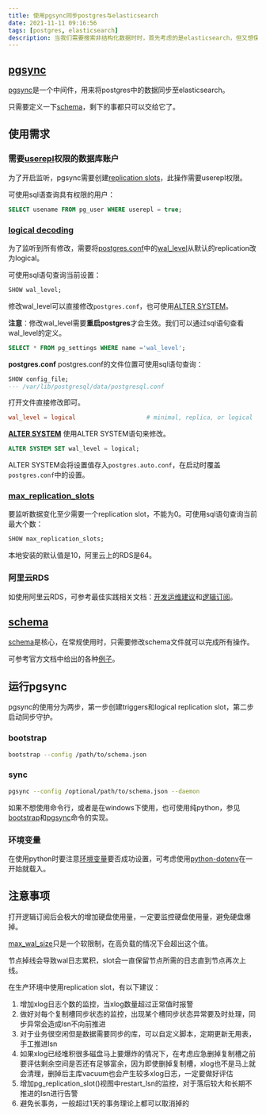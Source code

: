 ```yaml
---
title: 使用pgsync同步postgres与elasticsearch
date: 2021-11-11 09:16:56
tags: [postgres, elasticsearch]
description: 当我们需要搜索非结构化数据时时，首先考虑的是elasticsearch，但又想保持唯一可信数据源postgres，此时可考虑使用python库pysnc来实现。
---
```

## [pgsync](https://pgsync.com/)
[pgsync](https://pgsync.com/)是一个中间件，用来将postgres中的数据同步至elasticsearch。

只需要定义一下[schema](https://pgsync.com/schema/)，剩下的事都只可以交给它了。

## 使用需求

### 需要[userepl](https://www.postgresql.org/docs/current/view-pg-user.html)权限的数据库账户

为了开启监听，pgsync需要创建[replication slots](https://www.postgresql.org/docs/current/warm-standby.html#STREAMING-REPLICATION-SLOTS)，此操作需要userepl权限。

可使用sql语查询具有权限的用户：
```sql
SELECT usename FROM pg_user WHERE userepl = true;
```

### [logical decoding](https://www.postgresql.org/docs/current/logicaldecoding.html)

为了监听到所有修改，需要将[postgres.conf](https://www.postgresql.org/docs/current/config-setting.html)中的[wal_level](https://www.postgresql.org/docs/current/runtime-config-wal.html)从默认的replication改为logical。

可使用sql语句查询当前设置：
```sql
SHOW wal_level;
```

修改wal_level可以直接修改`postgres.conf`，也可使用[ALTER SYSTEM](https://www.postgresql.org/docs/current/sql-altersystem.html)。

**注意**：修改wal_level需要**重启postgres**才会生效。我们可以通过sql语句查看wal_level的定义。
```sql
SELECT * FROM pg_settings WHERE name ='wal_level';
```

**postgres.conf**
postgres.conf的文件位置可使用sql语句查询：
```sql
SHOW config_file;
--- /var/lib/postgresql/data/postgresql.conf
```
打开文件直接修改即可。
```conf
wal_level = logical                    # minimal, replica, or logical
```

**[ALTER SYSTEM](https://www.postgresql.org/docs/current/sql-altersystem.html)**
使用ALTER SYSTEM语句来修改。
```sql
ALTER SYSTEM SET wal_level = logical;
```
ALTER SYSTEM会将设置值存入`postgres.auto.conf`，在启动时覆盖`postgres.conf`中的设置。

### [max_replication_slots](https://www.postgresql.org/docs/14/logical-replication-config.html)

要监听数据变化至少需要一个replication slot，不能为0。可使用sql语句查询当前最大个数：
```sql
SHOW max_replication_slots;
```

本地安装的默认值是10，阿里云上的RDS是64。

### 阿里云RDS

如使用阿里云RDS，可参考最佳实践相关文档：[开发运维建议](https://www.alibabacloud.com/help/zh/doc-detail/281785.html)和[逻辑订阅](https://www.alibabacloud.com/help/zh/doc-detail/119393.html?spm=a2c63.p38356.0.0.342ffd5a7jqWGy)。

## [schema](https://pgsync.com/schema/)

[schema](https://pgsync.com/schema/)是核心，在常规使用时，只需要修改schema文件就可以完成所有操作。

可参考官方文档中给出的各种[例子](https://pgsync.com/tutorial/json-fields/)。

## 运行pgsync

pgsync的使用分为两步，第一步创建triggers和logical replication slot，第二步启动同步守护。

### bootstrap

```bash
bootstrap --config /path/to/schema.json
```

### sync

```bash
pgsync --config /optional/path/to/schema.json --daemon
```

如果不想使用命令行，或者是在windows下使用，也可使用纯python，参见[bootstrap](https://github.com/toluaina/pgsync/blob/master/bin/bootstrap)和[pgsync](https://github.com/toluaina/pgsync/blob/master/bin/pgsync)命令的实现。

### 环境变量

在使用python时要注意[环境变量](https://pgsync.com/env-vars/)要否成功设置，可考虑使用[python-dotenv](https://saurabh-kumar.com/python-dotenv/)在一开始就载入。

## 注意事项

打开逻辑订阅后会极大的增加硬盘使用量，一定要监控硬盘使用量，避免硬盘爆掉。

[max_wal_size](https://postgresqlco.nf/doc/en/param/max_wal_size/)只是一个软限制，在高负载的情况下会超出这个值。

节点掉线会导致wal日志累积，slot会一直保留节点所需的日志直到节点再次上线。

在生产环境中使用replication slot，有以下建议：
1. 增加xlog日志个数的监控，当xlog数量超过正常值时报警
2. 做好对每个复制槽同步状态的监控，出现某个槽同步状态异常要及时处理，同步异常会造成lsn不向前推进
3. 对于业务很空闲但是数据需要同步的库，可以自定义脚本，定期更新无用表，手工推进lsn
4. 如果xlog已经堆积很多磁盘马上要爆炸的情况下，在考虑应急删掉复制槽之前要评估剩余空间是否还有足够富余，因为即使删掉复制槽，xlog也不是马上就会清理，删掉后主库vacuum也会产生较多xlog日志，一定要做好评估
5. 增加pg_replication_slot()视图中restart_lsn的监控，对于落后较大和长期不推进的lsn进行告警
6. 避免长事务，一般超过1天的事务理论上都可以取消掉的

